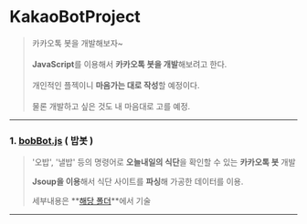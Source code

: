 # KakaoBotProject
> 카카오톡 봇을 개발해보자~ 
<br><br>
**JavaScript**를 이용해서 **카카오톡 봇을 개발**해보려고 한다. <br><br> 
개인적인 플젝이니 **마음가는 대로 작성**할 예정이다. <br><br>
물론 개발하고 싶은 것도 내 마음대로 고를 예정.


---
### 1. [bobBot.js](https://github.com/Leejinuk123/KakaoBotProject/tree/main/%EC%8B%9D%EB%8B%A8%EB%B4%87) ( 밥봇 )
> '오밥', '낼밥' 등의 명령어로 **오늘내일의 식단**을 확인할 수 있는 **카카오톡 봇** 개발
>
> **Jsoup을 이용**해서 식단 사이트를 **파싱**해 가공한 데이터를 이용.
>
> 세부내용은 **[해당 폴더](https://github.com/Leejinuk123/KakaoBotProject/tree/main/%EC%8B%9D%EB%8B%A8%EB%B4%87)**에서 기술
---
